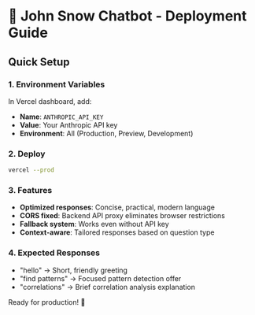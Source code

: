 # 🚀 John Snow Chatbot - Deployment Guide

## Quick Setup

### 1. Environment Variables

In Vercel dashboard, add:

- **Name**: `ANTHROPIC_API_KEY`
- **Value**: Your Anthropic API key
- **Environment**: All (Production, Preview, Development)

### 2. Deploy

```bash
vercel --prod
```

### 3. Features

- **Optimized responses**: Concise, practical, modern language
- **CORS fixed**: Backend API proxy eliminates browser restrictions
- **Fallback system**: Works even without API key
- **Context-aware**: Tailored responses based on question type

### 4. Expected Responses

- "hello" → Short, friendly greeting
- "find patterns" → Focused pattern detection offer
- "correlations" → Brief correlation analysis explanation

Ready for production! 🎉
